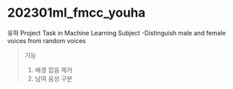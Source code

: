 # 202301ml_fmcc_youha
 유하
Project Task in Machine Learning Subject
-Distinguish male and female voices from random voices

>기능
>1. 배경 잡음 제거
>2. 남여 음성 구분
